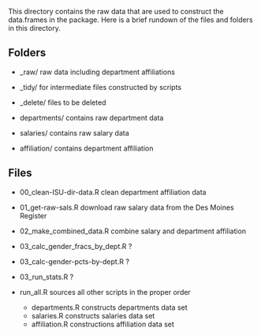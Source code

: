 This directory contains the raw data that are used to construct the data.frames
in the package. Here is a brief rundown of the files and folders in this 
directory.

## Folders

- _raw/        raw data including department affiliations
- _tidy/       for intermediate files constructed by scripts
- _delete/     files to be deleted

- departments/ contains raw department data
- salaries/    contains raw salary data
- affiliation/ contains department affiliation

## Files

- 00_clean-ISU-dir-data.R        clean department affiliation data
- 01_get-raw-sals.R              download raw salary data from the Des Moines Register
- 02_make_combined_data.R        combine salary and department affiliation
- 03_calc_gender_fracs_by_dept.R ?
- 03_calc-gender-pcts-by-dept.R  ?
- 03_run_stats.R                 ?


- run_all.R         sources all other scripts in the proper order
  - departments.R   constructs departments data set
  - salaries.R      constructs salaries data set   
  - affiliation.R   constructions affiliation data set


